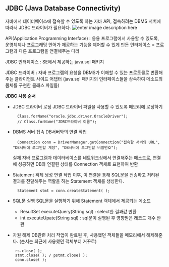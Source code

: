## JDBC (Java Database Connectivity)
자바에서 데이터베이스에 접속할 수 있도록 하는 자바 API, 접속하려는 DBMS 서버에 따라서 JDBC 드라이버가 필요하다.
![enter image description here](https://lh3.googleusercontent.com/t77uGoOSR-gs_rIB5Ltt3DwFxJccvdEXg8AeMPta-9KwjS0rGkSwkaAjiITAySQPJPMuzLGOooU)

API(Application Programming Interface) 
: 응용 프로그램에서 사용할 수 있도록, 운영체제나 프로그래밍 언어가 제공하는 기능을 제어할 수 있게 만든 인터페이스
= 프로그램과 다른 프로그램을 연결해주는 다리

JDBC 인터페이스
: SE에서 제공하는 java.sql 패키지

JDBC 드라이버
: 자바 프로그램의 요청을 DBMS가 이해할 수 있는 프로토콜로 변환해주는 클라이언트 사이드 어댑터
(java.sql 패키지의 인터페이스들을 상속하여 메소드의 몸체를 구현한 클래스 파일들)

**JDBC 사용 순서**
- JDBC 드라이버 로딩
JDBC 드라이버 파일을 사용할 수 있도록 메모리에 로딩하기

	    Class.forName("oracle.jdbc.driver.OracleDriver");
	    // Class.forName("JDBC드라이버 이름");

- DBMS 서버 접속
DB서버와의 연결 작업

	    Connection conn = DriverManager.getConnection("접속할 서버의 URL", "DB서버에 로그인할 계정", "DB서버에 로그인할 비밀번호");
	실제 자바 프로그램과 데이터베이스를 네트워크상에서 연결해주는 메소드로, 연결에 성공하면 DB와 연결된 상태를 Connection 객체로 표현하여 반환

- Statement 객체 생성
   연결 작업 이후, 이 연결을 통해 SQL문을 전송하고 처리된 결과를 전달해주는 역할을 하는 Statement 객체를 생성한다.
   

	    Statement stmt = conn.createStatement( );

- SQL문 실행
  SQL문을 실행하기 위해 Statement 객체에서 제공되는 메소드
  - ResultSet executeQuery(String sql) : select한 결과값 반환
  - int executeUpate(String sql) : sql문이 실행된 후 영향받은 레코드 개수 반환
-  자원 해제
DB관련 처리 작업이 완료된 후, 사용했던 객체들을 메모리에서 해제해준다. (순서는 최근에 사용했던 객체부터 거꾸로)

	    rs.close( );
	    stmt.close( ); / pstmt.close( );
	    conn.close( );




<!--stackedit_data:
eyJoaXN0b3J5IjpbMTg5MDg1NTAyMSwyMzg0NTI3MjUsMTgyNz
QxMDkzMywtMTg0MzY2MTA4NSwtMTM2MTU5NTgzOSwxNDc4NTUz
NjI2LDExMTE2Nzk4NzYsODM3NDU0NTM2LDE1NjE2Njg1NjYsLT
E2NzgyNDkwMzRdfQ==
-->
